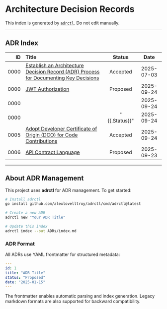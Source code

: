 # Architecture Decision Records

This index is generated by [`adrctl`](https://github.com/alexlovelltroy/adrctl). Do not edit manually.

---

## ADR Index

| ID | Title | Status | Date |
|---:|:------|:------:|:-----:|
| 0000 | [Establish an Architecture Decision Record (ADR) Process for Documenting Key Decisions](./000-adr-process.md) | Accepted | 2025-07-03 |
| 0000 | [JWT Authorization](./001-JWT-Authorization.md) | Proposed | 2025-09-24 |
| 0000 | [](./README.md) |  | 2025-09-24 |
| 0000 | [](./template.md) | "{{.Status}}" | 2025-09-24 |
| 0005 | [Adopt Developer Certificate of Origin (DCO) for Code Contributions](./005-DCO-RFD13.md) | Accepted | 2025-09-24 |
| 0006 | [API Contract Language](./0006-api-contract-language.md) | Proposed | 2025-09-23 |


---

## About ADR Management

This project uses **adrctl** for ADR management. To get started:

```bash
# Install adrctl
go install github.com/alexlovelltroy/adrctl/cmd/adrctl@latest

# Create a new ADR
adrctl new "Your ADR Title"

# Update this index
adrctl index --out ADRs/index.md
```

### ADR Format

All ADRs use YAML frontmatter for structured metadata:

```yaml
---
id: 1
title: "ADR Title"
status: "Proposed"
date: "2025-01-15"
---
```

The frontmatter enables automatic parsing and index generation. Legacy markdown formats are also supported for backward compatibility.
